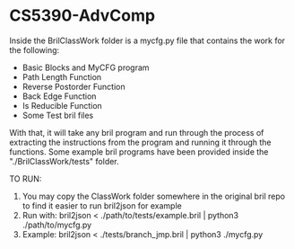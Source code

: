# CS5390-AdvComp

Inside the BrilClassWork folder is a mycfg.py file that contains the work for the following:
- Basic Blocks and MyCFG program
- Path Length Function
- Reverse Postorder Function
- Back Edge Function
- Is Reducible Function
- Some Test bril files

With that, it will take any bril program and run through the process of extracting the instructions from the program and running it through the functions. Some example bril programs have been provided inside the "./BrilClassWork/tests" folder.

TO RUN:
1. You may copy the ClassWork folder somewhere in the original bril repo to find it easier to run bril2json for example
2. Run with: bril2json < ./path/to/tests/example.bril | python3 ./path/to/mycfg.py
3. Example: bril2json < ./tests/branch_jmp.bril | python3 ./mycfg.py
